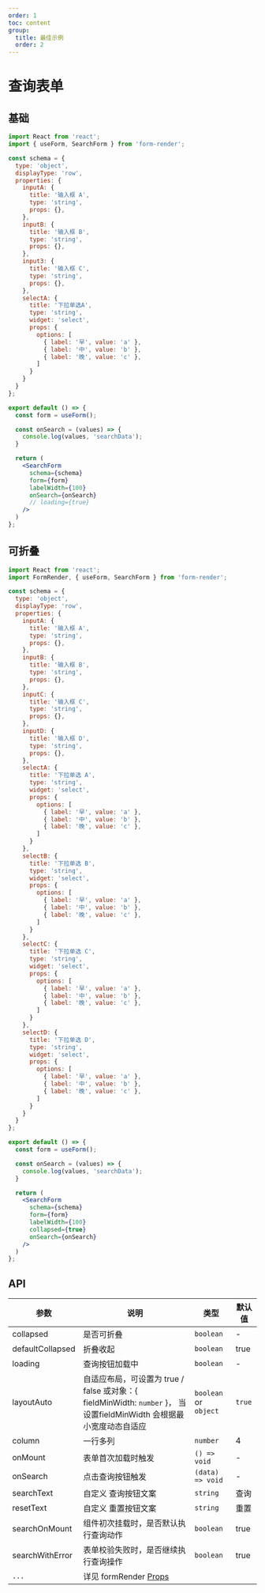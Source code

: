 ```yaml
---
order: 1
toc: content
group: 
  title: 最佳示例
  order: 2
---
```


# 查询表单

## 基础

```jsx
import React from 'react';
import { useForm, SearchForm } from 'form-render';

const schema = {
  type: 'object',
  displayType: 'row',
  properties: {
    inputA: {
      title: '输入框 A',
      type: 'string',
      props: {},
    },
    inputB: {
      title: '输入框 B',
      type: 'string',
      props: {},
    },
    input3: {
      title: '输入框 C',
      type: 'string',
      props: {},
    },
    selectA: {
      title: '下拉单选A',
      type: 'string',
      widget: 'select',
      props: {
        options: [
          { label: '早', value: 'a' },
          { label: '中', value: 'b' },
          { label: '晚', value: 'c' },
        ]
      }
    }
  }
};

export default () => {
  const form = useForm();

  const onSearch = (values) => {
    console.log(values, 'searchData');
  }

  return (
    <SearchForm 
      schema={schema} 
      form={form}
      labelWidth={100}
      onSearch={onSearch}
      // loading={true}
    />
  )
};
```


## 可折叠

```jsx
import React from 'react';
import FormRender, { useForm, SearchForm } from 'form-render';

const schema = {
  type: 'object',
  displayType: 'row',
  properties: {
    inputA: {
      title: '输入框 A',
      type: 'string',
      props: {},
    },
    inputB: {
      title: '输入框 B',
      type: 'string',
      props: {},
    },
    inputC: {
      title: '输入框 C',
      type: 'string',
      props: {},
    },
    inputD: {
      title: '输入框 D',
      type: 'string',
      props: {},
    },
    selectA: {
      title: '下拉单选 A',
      type: 'string',
      widget: 'select',
      props: {
        options: [
          { label: '早', value: 'a' },
          { label: '中', value: 'b' },
          { label: '晚', value: 'c' },
        ]
      }
    },
    selectB: {
      title: '下拉单选 B',
      type: 'string',
      widget: 'select',
      props: {
        options: [
          { label: '早', value: 'a' },
          { label: '中', value: 'b' },
          { label: '晚', value: 'c' },
        ]
      }
    },
    selectC: {
      title: '下拉单选 C',
      type: 'string',
      widget: 'select',
      props: {
        options: [
          { label: '早', value: 'a' },
          { label: '中', value: 'b' },
          { label: '晚', value: 'c' },
        ]
      }
    },
    selectD: {
      title: '下拉单选 D',
      type: 'string',
      widget: 'select',
      props: {
        options: [
          { label: '早', value: 'a' },
          { label: '中', value: 'b' },
          { label: '晚', value: 'c' },
        ]
      }
    }
  }
};

export default () => {
  const form = useForm();

  const onSearch = (values) => {
    console.log(values, 'searchData');
  }

  return (
    <SearchForm 
      schema={schema} 
      form={form}
      labelWidth={100}
      collapsed={true}
      onSearch={onSearch}
    />
  )
};
```


## API

| 参数             | 说明                                                                                     | 类型                                                                                                  | 默认值 |
| ---------------- | ----------------------------------------------------------------------------------------- | ----------------------------------------------------------------------------------------------------- | ------ |
| collapsed           | 是否可折叠                             | `boolean`          |  -    |
| defaultCollapsed    | 折叠收起                               | `boolean`          |  true   |
| loading             | 查询按钮加载中                          | `boolean`          |  -    |
| layoutAuto            | 自适应布局，可设置为 true / false 或对象：{ fieldMinWidth: `number` }， 当设置fieldMinWidth 会根据最小宽度动态自适应                         | `boolean` or `object`         |  `true `   |
| column              | 一行多列                               | `number`           |  4    |
| onMount             | 表单首次加载时触发                       | `() => void`       |  -    |
| onSearch            | 点击查询按钮触发                        | `(data) => void`    |  -    |
| searchText          | 自定义 查询按钮文案                     | `string`            |  查询  |
| resetText           | 自定义 重置按钮文案                      | `string`           |  重置  |
| searchOnMount      | 组件初次挂载时，是否默认执行查询动作        | `boolean`           | true   | 
| searchWithError    | 表单校验失败时，是否继续执行查询操作        | `boolean`           | true   |
| `...`              | 详见 formRender [Props](/form-render/api-props) |            |        |
